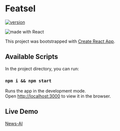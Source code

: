 # Featsel 
[![version](https://img.shields.io/badge/version-1.0.1-red.svg)](https://github.com/somandra/Voice-Controlled-React-News-Application-/)

<img src="https://github.com/facebook/create-react-app" alt="made with React">

This project was bootstrapped with [Create React App](https://github.com/facebook/create-react-app).

## Available Scripts

In the project directory, you can run:

### `npm i && npm start`

Runs the app in the development mode.<br />
Open [http://localhost:3000](http://localhost:3000) to view it in the browser.

## Live Demo
[News-AI](https://news-ai-app.herokuapp.com/)


